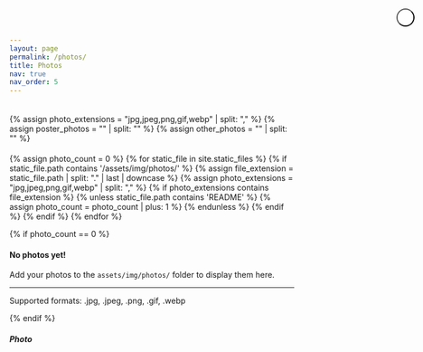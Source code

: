 ```yaml
---
layout: page
permalink: /photos/
title: Photos
nav: true
nav_order: 5
---
```


<div class="photos">
  <!-- Photo Gallery Section -->
  <div class="photo-grid">
    {% assign photo_extensions = "jpg,jpeg,png,gif,webp" | split: "," %}
    {% assign poster_photos = "" | split: "" %}
    {% assign other_photos = "" | split: "" %}
    
    {% for static_file in site.static_files %}
      {% if static_file.path contains '/assets/img/photos/' %}
        {% assign file_extension = static_file.path | split: "." | last | downcase %}
        {% if photo_extensions contains file_extension %}
          {% unless static_file.path contains 'README' %}
            {% if static_file.basename contains 'poster' %}
              {% assign poster_photos = poster_photos | push: static_file %}
            {% else %}
              {% assign other_photos = other_photos | push: static_file %}
            {% endif %}
          {% endunless %}
        {% endif %}
      {% endif %}
    {% endfor %}
    
    {% assign sorted_photos = poster_photos | concat: other_photos %}
    {% for static_file in sorted_photos %}
      <div class="photo-item">
        <img src="{{ static_file.path | relative_url }}" 
             alt="{{ static_file.basename | replace: '_', ' ' | replace: '-', ' ' | capitalize }}" 
             class="photo-img" 
             loading="lazy"
             onclick="openModal('{{ static_file.path | relative_url }}', '{{ static_file.basename | replace: '_', ' ' | replace: '-', ' ' | capitalize }}')">
      </div>
    {% endfor %}
  </div>

  <!-- If no photos are found -->
  {% assign photo_count = 0 %}
  {% for static_file in site.static_files %}
    {% if static_file.path contains '/assets/img/photos/' %}
      {% assign file_extension = static_file.path | split: "." | last | downcase %}
      {% assign photo_extensions = "jpg,jpeg,png,gif,webp" | split: "," %}
      {% if photo_extensions contains file_extension %}
        {% unless static_file.path contains 'README' %}
          {% assign photo_count = photo_count | plus: 1 %}
        {% endunless %}
      {% endif %}
    {% endif %}
  {% endfor %}

  {% if photo_count == 0 %}
  <div class="text-center mt-5">
    <div class="alert alert-info" role="alert">
      <h4 class="alert-heading">No photos yet!</h4>
      <p>Add your photos to the <code>assets/img/photos/</code> folder to display them here.</p>
      <hr>
      <p class="mb-0">Supported formats: .jpg, .jpeg, .png, .gif, .webp</p>
    </div>
  </div>
  {% endif %}
</div>

<!-- Photo Modal -->
<div class="modal fade" id="photoModal" tabindex="-1" aria-labelledby="photoModalLabel" aria-hidden="true">
  <div class="modal-dialog modal-lg modal-dialog-centered">
    <div class="modal-content">
      <div class="modal-header">
        <h5 class="modal-title" id="photoModalLabel">Photo</h5>
        <button type="button" class="btn-close" data-bs-dismiss="modal" aria-label="Close"></button>
      </div>
      <div class="modal-body text-center">
        <img id="modalImage" src="" alt="" class="img-fluid">
      </div>
    </div>
  </div>
</div>

<style>
.photo-grid {
  display: grid;
  grid-template-columns: repeat(auto-fill, minmax(280px, 1fr));
  grid-gap: 16px;
  grid-auto-rows: 10px;
  padding: 20px 0;
}

.photo-item {
  cursor: pointer;
  border-radius: 12px;
  overflow: hidden;
  box-shadow: 0 4px 12px rgba(0, 0, 0, 0.1);
  transition: all 0.3s cubic-bezier(0.4, 0, 0.2, 1);
  background: #fff;
}

.photo-item:hover {
  transform: translateY(-8px);
  box-shadow: 0 12px 32px rgba(0, 0, 0, 0.15);
}

.photo-img {
  width: 100%;
  height: auto;
  display: block;
  object-fit: cover;
  transition: all 0.3s ease;
}

.photo-item:hover .photo-img {
  transform: scale(1.02);
}

/* Responsive breakpoints */
@media (max-width: 768px) {
  .photo-grid {
    grid-template-columns: repeat(auto-fill, minmax(240px, 1fr));
    grid-gap: 12px;
    padding: 15px 0;
  }
}

@media (max-width: 576px) {
  .photo-grid {
    grid-template-columns: repeat(auto-fill, minmax(200px, 1fr));
    grid-gap: 10px;
    padding: 10px 0;
  }
  
  .photo-item {
    border-radius: 8px;
  }
}

/* Dark theme support */
@media (prefers-color-scheme: dark) {
  .photo-item {
    background: #2d2d2d;
    box-shadow: 0 4px 12px rgba(255, 255, 255, 0.05);
  }
  
  .photo-item:hover {
    box-shadow: 0 12px 32px rgba(255, 255, 255, 0.1);
  }
}

/* Modal improvements */
.modal-content {
  border-radius: 12px;
  border: none;
}

.modal-body {
  padding: 0;
}

#modalImage {
  border-radius: 8px;
  max-height: 80vh;
  object-fit: contain;
}

.btn-close {
  position: absolute;
  top: 15px;
  right: 15px;
  z-index: 1050;
  background: rgba(255, 255, 255, 0.9);
  border-radius: 50%;
  width: 32px;
  height: 32px;
}
</style>

<script>
// Initialize masonry layout after images load
document.addEventListener('DOMContentLoaded', function() {
  const grid = document.querySelector('.photo-grid');
  if (!grid) return;
  
  // Function to set up masonry layout
  function setupMasonry() {
    const items = grid.querySelectorAll('.photo-item');
    const gap = 16;
    
    items.forEach((item, index) => {
      const img = item.querySelector('.photo-img');
      if (img.complete) {
        positionItem(item, index);
      } else {
        img.addEventListener('load', () => positionItem(item, index));
      }
    });
  }
  
  function positionItem(item, index) {
    if (window.innerWidth <= 576) {
      // Simple layout for mobile
      item.style.gridRowEnd = 'auto';
      return;
    }
    
    const img = item.querySelector('.photo-img');
    const aspectRatio = img.naturalHeight / img.naturalWidth;
    const baseHeight = 200;
    const calculatedHeight = Math.round(baseHeight * aspectRatio);
    const spans = Math.ceil((calculatedHeight + 16) / 10);
    
    item.style.gridRowEnd = `span ${Math.max(spans, 15)}`;
  }
  
  // Setup masonry when page loads
  setupMasonry();
  
  // Re-setup on window resize
  let resizeTimer;
  window.addEventListener('resize', function() {
    clearTimeout(resizeTimer);
    resizeTimer = setTimeout(setupMasonry, 250);
  });
});
</script>

<script>
function openModal(imageSrc, imageAlt) {
  document.getElementById('modalImage').src = imageSrc;
  document.getElementById('modalImage').alt = imageAlt;
  document.getElementById('photoModalLabel').textContent = imageAlt;
  
  // Bootstrap 5 modal
  if (typeof bootstrap !== 'undefined') {
    const modal = new bootstrap.Modal(document.getElementById('photoModal'));
    modal.show();
  } else {
    // Fallback for Bootstrap 4 or if Bootstrap JS is not loaded
    $('#photoModal').modal('show');
  }
}
</script>
